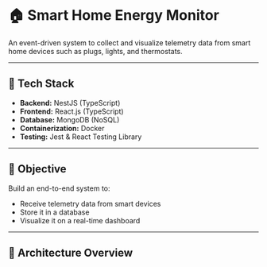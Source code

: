 # 🏠 Smart Home Energy Monitor

An event-driven system to collect and visualize telemetry data from smart home devices such as plugs, lights, and thermostats.

---

## 🚀 Tech Stack

- **Backend:** NestJS (TypeScript)
- **Frontend:** React.js (TypeScript)
- **Database:** MongoDB (NoSQL)
- **Containerization:** Docker
- **Testing:** Jest & React Testing Library

---

## 🎯 Objective

Build an end-to-end system to:

- Receive telemetry data from smart devices
- Store it in a database
- Visualize it on a real-time dashboard

---

## 🧱 Architecture Overview
